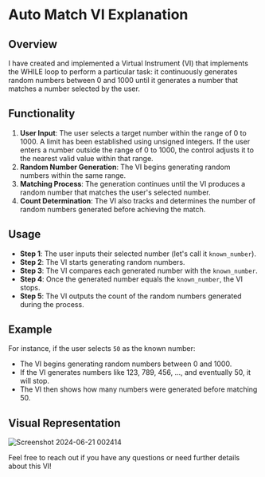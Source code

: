# Auto Match VI Explanation

## Overview

I have created and implemented a Virtual Instrument (VI) that implements the WHILE loop to perform a particular task: it continuously generates random numbers between 0 and 1000 until it generates a number that matches a number selected by the user.

## Functionality

1. **User Input**: The user selects a target number within the range of 0 to 1000. A limit has been established using unsigned integers. If the user enters a number outside the range of 0 to 1000, the control adjusts it to the nearest valid value within that range. 
2. **Random Number Generation**: The VI begins generating random numbers within the same range.
3. **Matching Process**: The generation continues until the VI produces a random number that matches the user's selected number.
4. **Count Determination**: The VI also tracks and determines the number of random numbers generated before achieving the match.

## Usage

- **Step 1**: The user inputs their selected number (let's call it `known_number`).
- **Step 2**: The VI starts generating random numbers.
- **Step 3**: The VI compares each generated number with the `known_number`.
- **Step 4**: Once the generated number equals the `known_number`, the VI stops.
- **Step 5**: The VI outputs the count of the random numbers generated during the process.

## Example

For instance, if the user selects `50` as the known number:

- The VI begins generating random numbers between 0 and 1000.
- If the VI generates numbers like 123, 789, 456, ..., and eventually 50, it will stop.
- The VI then shows how many numbers were generated before matching 50.

## Visual Representation
![Screenshot 2024-06-21 002414](https://github.com/Olowo-samuel/Sam-LabVIEW-Files/assets/107564106/2b278f62-cccc-4344-a03a-28ab31c9546b)

Feel free to reach out if you have any questions or need further details about this VI!
